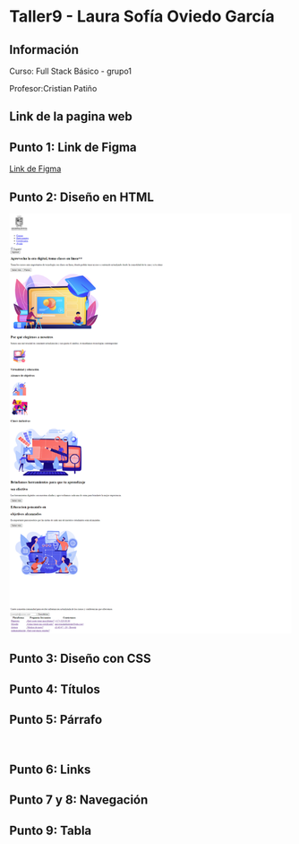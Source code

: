 <h1>Taller9 - Laura Sofía Oviedo García</h1>

<h2>Información</h2>
<p>Curso: Full Stack Básico - grupo1</p>
<p>Profesor:Cristian Patiño</p>

<h2>Link de la pagina web</h2>

<h2>Punto 1: Link de Figma</h2>
<a href="https://www.figma.com/file/a6Ikc1No7sOSbStKn45FV2/Laura-Sofia-Oviedo-Garcia?type=design&node-id=0%3A1&mode=design&t=bapSHIYHrbpNcNJO-1">Link de Figma</a>

<h2>Punto 2: Diseño en HTML</h2>
<img src="./public/images/punto2.png" alt="punto 2">
<h2>Punto 3: Diseño con CSS</h2>
<h2>Punto 4: Títulos</h2>
<h2>Punto 5: Párrafo</h2><img src="" alt="">
<h2>Punto 6: Links </h2>
<h2>Punto 7 y 8: Navegación</h2>
<h2>Punto 9: Tabla</h2>